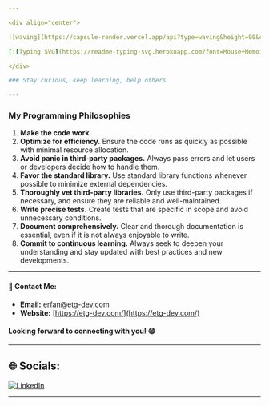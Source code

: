 ```yaml
---

<div align="center">

![waving](https://capsule-render.vercel.app/api?type=waving&height=90&color=gradient)

[![Typing SVG](https://readme-typing-svg.herokuapp.com?font=Mouse+Memoirs&size=65&pause=500&color=cd9106&vCenter=true&width=700&height=70&lines=Erfan+Taghinia;etg-dev;a+Software+Developer)](https://git.io/typing-svg)

</div>

### Stay curious, keep learning, help others

---
```


### My Programming Philosophies

1. **Make the code work.**
2. **Optimize for efficiency.** Ensure the code runs as quickly as possible with minimal resource allocation.
3. **Avoid panic in third-party packages.** Always pass errors and let users or developers decide how to handle them.
4. **Favor the standard library.** Use standard library functions whenever possible to minimize external dependencies.
5. **Thoroughly vet third-party libraries.** Only use third-party packages if necessary, and ensure they are reliable and well-maintained.
6. **Write precise tests.** Create tests that are specific in scope and avoid unnecessary conditions.
7. **Document comprehensively.** Clear and thorough documentation is essential, even if it is not always enjoyable to write.
8. **Commit to continuous learning.** Always seek to deepen your understanding and stay updated with best practices and new developments.

---

#### 📧 Contact Me:
- **Email:** [erfan@etg-dev.com](mailto:erfan@etg-dev.com)
- **Website:** [https://etg-dev.com/](https://etg-dev.com/)

#### Looking forward to connecting with you! 😄

---

## 🌐 Socials:
[![LinkedIn](https://img.shields.io/badge/LinkedIn-%230077B5.svg?logo=linkedin&logoColor=white)](https://linkedin.com/in/erfan-taghinia-547284163) 

---

